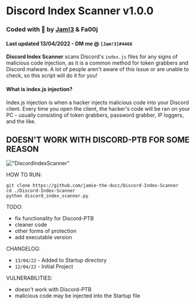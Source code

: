 # Discord Index Scanner v1.0.0
### Coded with 💜 by [Jam!3](https://github.com/jamie-the-ducc) & Fa00j 
#### Last updated 13/04/2022 - DM me @ `[Jam!3]#4466`
**Discord Index Scanner** scans Discord's `index.js` files for any signs of malicious code injection, as it is a common method for token grabbers and Discord malware. A lot of people aren't aware of this issue or are unable to check, so this script will do it for you!

#### What is index.js injection?
Index.js injection is when a hacker injects malicious code into your Discord client. Every time you open the client, the hacker's code will be ran on your PC - usually consisting of token grabbers, password grabber, IP loggers, and the like.

## DOESN'T WORK WITH DISCORD-PTB FOR SOME REASON

!["DiscordIndexScanner"](https://i.imgur.com/EWE3Tu7.png)

HOW TO RUN:
```
git clone https://github.com/jamie-the-ducc/Discord-Index-Scanner
cd ./Discord-Index-Scanner
python discord_index_scanner.py
```

TODO:
 - fix functionality for Discord-PTB
 - cleaner code
 - other forms of protection
 - add executable version

CHANGELOG:
- `13/04/22` - Added to Startup directory
- `12/04/22` - Initial Project

VULNERABILITIES:
- doesn't work with Discord-PTB
- malicious code may be injected into the Startup file
